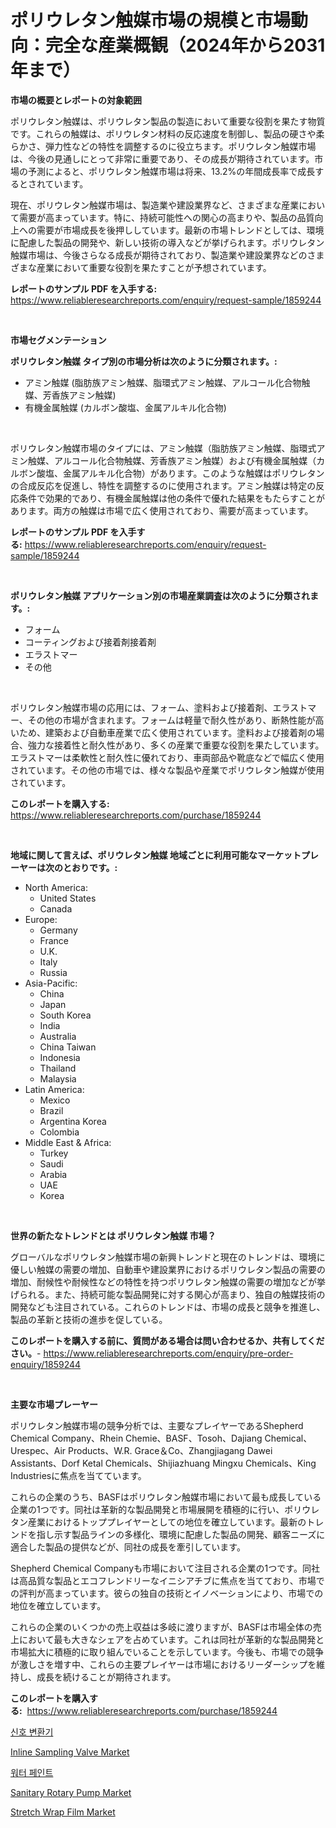 <p><h1>ポリウレタン触媒市場の規模と市場動向：完全な産業概観（2024年から2031年まで）</h1></p><p><strong>市場の概要とレポートの対象範囲</strong></p>
<p><p>ポリウレタン触媒は、ポリウレタン製品の製造において重要な役割を果たす物質です。これらの触媒は、ポリウレタン材料の反応速度を制御し、製品の硬さや柔らかさ、弾力性などの特性を調整するのに役立ちます。ポリウレタン触媒市場は、今後の見通しにとって非常に重要であり、その成長が期待されています。市場の予測によると、ポリウレタン触媒市場は将来、13.2%の年間成長率で成長するとされています。</p><p>現在、ポリウレタン触媒市場は、製造業や建設業界など、さまざまな産業において需要が高まっています。特に、持続可能性への関心の高まりや、製品の品質向上への需要が市場成長を後押ししています。最新の市場トレンドとしては、環境に配慮した製品の開発や、新しい技術の導入などが挙げられます。ポリウレタン触媒市場は、今後さらなる成長が期待されており、製造業や建設業界などのさまざまな産業において重要な役割を果たすことが予想されています。</p></p>
<p><strong>レポートのサンプル PDF を入手する:</strong> <a href="https://www.reliableresearchreports.com/enquiry/request-sample/1859244">https://www.reliableresearchreports.com/enquiry/request-sample/1859244</a></p>
<p>&nbsp;</p>
<p><strong>市場セグメンテーション</strong></p>
<p><strong>ポリウレタン触媒 タイプ別の市場分析は次のように分類されます。:</strong></p>
<p><ul><li>アミン触媒 (脂肪族アミン触媒、脂環式アミン触媒、アルコール化合物触媒、芳香族アミン触媒)</li><li>有機金属触媒 (カルボン酸塩、金属アルキル化合物)</li></ul></p>
<p>&nbsp;</p>
<p><p>ポリウレタン触媒市場のタイプには、アミン触媒（脂肪族アミン触媒、脂環式アミン触媒、アルコール化合物触媒、芳香族アミン触媒）および有機金属触媒（カルボン酸塩、金属アルキル化合物）があります。このような触媒はポリウレタンの合成反応を促進し、特性を調整するのに使用されます。アミン触媒は特定の反応条件で効果的であり、有機金属触媒は他の条件で優れた結果をもたらすことがあります。両方の触媒は市場で広く使用されており、需要が高まっています。</p></p>
<p><strong>レポートのサンプル PDF を入手する:</strong>&nbsp;<a href="https://www.reliableresearchreports.com/enquiry/request-sample/1859244">https://www.reliableresearchreports.com/enquiry/request-sample/1859244</a></p>
<p>&nbsp;</p>
<p><strong> ポリウレタン触媒 アプリケーション別の市場産業調査は次のように分類されます。:</strong></p>
<p><ul><li>フォーム</li><li>コーティングおよび接着剤接着剤</li><li>エラストマー</li><li>その他</li></ul></p>
<p>&nbsp;</p>
<p><p>ポリウレタン触媒市場の応用には、フォーム、塗料および接着剤、エラストマー、その他の市場が含まれます。フォームは軽量で耐久性があり、断熱性能が高いため、建築および自動車産業で広く使用されています。塗料および接着剤の場合、強力な接着性と耐久性があり、多くの産業で重要な役割を果たしています。エラストマーは柔軟性と耐久性に優れており、車両部品や靴底などで幅広く使用されています。その他の市場では、様々な製品や産業でポリウレタン触媒が使用されています。</p></p>
<p><strong>このレポートを購入する:</strong>&nbsp; <a href="https://www.reliableresearchreports.com/purchase/1859244">https://www.reliableresearchreports.com/purchase/1859244</a></p>
<p>&nbsp;</p>
<p><strong>地域に関して言えば、ポリウレタン触媒 地域ごとに利用可能なマーケットプレーヤーは次のとおりです。:</strong></p>
<p><ul>
    <li>
        North America:
        <ul>
            <li>United States</li>
            <li>Canada</li>
        </ul>
    </li>
    <li>
        Europe:
        <ul>
            <li>Germany</li>
            <li>France</li>
            <li>U.K.</li>
            <li>Italy</li>
            <li>Russia</li>
        </ul>
    </li>
    <li>
        Asia-Pacific:
        <ul>
            <li>China</li>
            <li>Japan</li>
            <li>South Korea</li>
            <li>India</li>
            <li>Australia</li>
            <li>China Taiwan</li>
            <li>Indonesia</li>
            <li>Thailand</li>
            <li>Malaysia</li>
        </ul>
    </li>
    <li>
        Latin America:
        <ul>
            <li>Mexico</li>
            <li>Brazil</li>
            <li>Argentina Korea</li>
            <li>Colombia</li>
        </ul>
    </li>
    <li>
        Middle East & Africa:
        <ul>
            <li>Turkey</li>
            <li>Saudi</li>
            <li>Arabia</li>
            <li>UAE</li>
            <li>Korea</li>
        </ul>
    </li>
    </ul></p>
<p>&nbsp;</p>
<p><strong>世界の新たなトレンドとは ポリウレタン触媒 市場？</strong></p>
<p><p>グローバルなポリウレタン触媒市場の新興トレンドと現在のトレンドは、環境に優しい触媒の需要の増加、自動車や建設業界におけるポリウレタン製品の需要の増加、耐候性や耐候性などの特性を持つポリウレタン触媒の需要の増加などが挙げられる。また、持続可能な製品開発に対する関心が高まり、独自の触媒技術の開発なども注目されている。これらのトレンドは、市場の成長と競争を推進し、製品の革新と技術の進歩を促している。</p></p>
<p><strong>このレポートを購入する前に、質問がある場合は問い合わせるか、共有してください。</strong>- <a href="https://www.reliableresearchreports.com/enquiry/pre-order-enquiry/1859244">https://www.reliableresearchreports.com/enquiry/pre-order-enquiry/1859244</a></p>
<p>&nbsp;</p>
<p><strong>主要な市場プレーヤー</strong></p>
<p><p>ポリウレタン触媒市場の競争分析では、主要なプレイヤーであるShepherd Chemical Company、Rhein Chemie、BASF、Tosoh、Dajiang Chemical、Urespec、Air Products、W.R. Grace＆Co、Zhangjiagang Dawei Assistants、Dorf Ketal Chemicals、Shijiazhuang Mingxu Chemicals、King Industriesに焦点を当てています。</p><p>これらの企業のうち、BASFはポリウレタン触媒市場において最も成長している企業の1つです。同社は革新的な製品開発と市場展開を積極的に行い、ポリウレタン産業におけるトッププレイヤーとしての地位を確立しています。最新のトレンドを指し示す製品ラインの多様化、環境に配慮した製品の開発、顧客ニーズに適合した製品の提供などが、同社の成長を牽引しています。</p><p>Shepherd Chemical Companyも市場において注目される企業の1つです。同社は高品質な製品とエコフレンドリーなイニシアチブに焦点を当てており、市場での評判が高まっています。彼らの独自の技術とイノベーションにより、市場での地位を確立しています。</p><p>これらの企業のいくつかの売上収益は多岐に渡りますが、BASFは市場全体の売上において最も大きなシェアを占めています。これは同社が革新的な製品開発と市場拡大に積極的に取り組んでいることを示しています。今後も、市場での競争が激しさを増す中、これらの主要プレイヤーは市場におけるリーダーシップを維持し、成長を続けることが期待されます。</p></p>
<p><strong>このレポートを購入する:</strong>&nbsp;&nbsp;<a href="https://www.reliableresearchreports.com/purchase/1859244">https://www.reliableresearchreports.com/purchase/1859244</a></p>
<p><p><a href="https://github.com/oajzkywllm460/Market-Research-Report-List-1/blob/main/9406646192040.md">신호 변환기</a></p><p><a href="https://issuu.com/reportprime-2/docs/inline-sampling-valve-market-size-2030.pptx">Inline Sampling Valve Market</a></p><p><a href="https://github.com/vsr06p4p49/Market-Research-Report-List-1/blob/main/2692902192041.md">워터 페인트</a></p><p><a href="https://issuu.com/reportprime-2/docs/sanitary-rotary-pump-market-size-2030.pptx">Sanitary Rotary Pump Market</a></p><p><a href="https://github.com/beatblasta/Market-Research-Report-List-2/blob/main/stretch-wrap-film-market.md">Stretch Wrap Film Market</a></p></p>